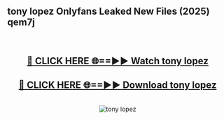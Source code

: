 <h2>tony lopez Onlyfans Leaked New Files (2025) qem7j</h2>
<br>
<div align="center">
<h2><a href="https://mediafiles.top/tony_lopez&ref=git" rel="nofollow">🔴 CLICK HERE 🌐==►► Watch tony lopez</a></h2>
<h2><a href="https://mediafiles.top/tony_lopez&ref=git" rel="nofollow">🔴 CLICK HERE 🌐==►► Download tony lopez</a></h2>
<br>
<a href="https://mediafiles.top/tony_lopez&ref=git" rel="nofollow" data-target="animated-image.originalLink"><img src="https://i.ibb.co.com/xMMVF88/686577567.gif" alt="tony lopez" style="max-width: 100%; display: inline-block;" data-target="animated-image.originalImage"></a>
</div>
<br>
<br>